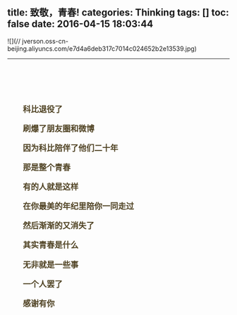 title: 致敬，青春!
categories: Thinking
tags: []
toc: false
date: 2016-04-15 18:03:44
---

![](//
jverson.oss-cn-beijing.aliyuncs.com/e7d4a6deb317c7014c024652b2e13539.jpg)
 
<!-- more -->

---

<div class="maomao">

<div class="background bg-blur">

</div>

<div class="poem">

科比退役了

刷爆了朋友圈和微博

因为科比陪伴了他们二十年

那是整个青春

有的人就是这样

在你最美的年纪里陪你一同走过

然后渐渐的又消失了

其实青春是什么

无非就是一些事

一个人罢了 

感谢有你

<br>

</div>

</div>

<br>

<br>



<style type="text/css">	
    .maomao {
    	height: 690px
    }

    .poem {
    	position: absolute;
    	color: #514425;
    	margin-left: 35px;
    	margin-top: 70px;
        font: bold 18px/1.45 "YouYuan", STKaiti, Georgia, Times, sans-serif;
    }

    .background {
    	background-image: url(https://ww2.sinaimg.cn/mw690/74993f9ejw1f2wqmote1lj20qo0zk77z.jpg);
    	transform: rotateY(180deg); 
    	position: inherit; 
    	height: 690px;
    }

	.bg-blur {
            float: left;
            width: 595px;
            background-repeat: no-repeat;
            /*background-position: center;*/
            /*background-size: cover;*/
            -webkit-filter: blur(5px);
            -moz-filter: blur(15px);
            -o-filter: blur(15px);
            -ms-filter: blur(15px);
            filter: blur(3px);
        }
</style>

